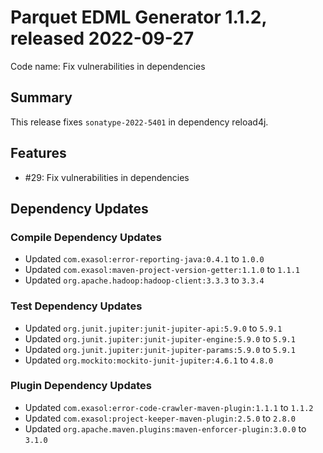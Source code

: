# Parquet EDML Generator 1.1.2, released 2022-09-27

Code name: Fix vulnerabilities in dependencies

## Summary

This release fixes `sonatype-2022-5401` in dependency reload4j.

## Features

* #29: Fix vulnerabilities in dependencies

## Dependency Updates

### Compile Dependency Updates

* Updated `com.exasol:error-reporting-java:0.4.1` to `1.0.0`
* Updated `com.exasol:maven-project-version-getter:1.1.0` to `1.1.1`
* Updated `org.apache.hadoop:hadoop-client:3.3.3` to `3.3.4`

### Test Dependency Updates

* Updated `org.junit.jupiter:junit-jupiter-api:5.9.0` to `5.9.1`
* Updated `org.junit.jupiter:junit-jupiter-engine:5.9.0` to `5.9.1`
* Updated `org.junit.jupiter:junit-jupiter-params:5.9.0` to `5.9.1`
* Updated `org.mockito:mockito-junit-jupiter:4.6.1` to `4.8.0`

### Plugin Dependency Updates

* Updated `com.exasol:error-code-crawler-maven-plugin:1.1.1` to `1.1.2`
* Updated `com.exasol:project-keeper-maven-plugin:2.5.0` to `2.8.0`
* Updated `org.apache.maven.plugins:maven-enforcer-plugin:3.0.0` to `3.1.0`
